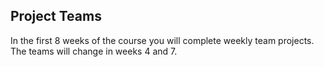 ## Project Teams

In the first 8 weeks of the course you will complete weekly team projects. The teams will change in weeks 4 and 7.
